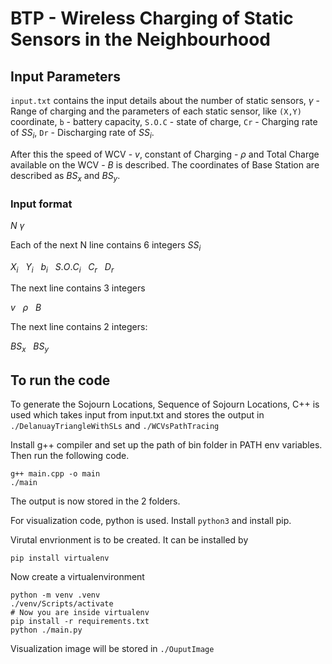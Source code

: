 # BTP - Wireless Charging of Static Sensors in the Neighbourhood

## Input Parameters

`input.txt` contains the input details about the number of static sensors, $\gamma$ - Range of charging and the parameters of each static sensor, like `(X,Y)` coordinate, `b` - battery capacity, `S.O.C` - state of charge, `Cr` - Charging rate of $SS_i$, `Dr` - Discharging rate of $SS_i$.

After this the speed of WCV - $v$, constant of Charging - $\rho$ and Total Charge available on the WCV - $B$ is described.
The coordinates of Base Station are described as $BS_x$ and $BS_y$.

### Input format

$N$ $\gamma$ 

Each of the next N line contains 6 integers $SS_i$

$X_{i}$ &nbsp; $Y_{i}$ &nbsp; $b_{i}$ &nbsp; $S.O.C_{i}$ &nbsp; $C_r$ &nbsp; $D_r$

The next line contains 3 integers

$v$ &nbsp; $\rho$ &nbsp; $B$ &nbsp; 

The next line contains 2 integers: 


$BS_{x}$ &nbsp; $BS_{y}$ 


## To run the code

To generate the Sojourn Locations, Sequence of Sojourn Locations, C++ is used which takes input from input.txt and stores the output in `./DelanuayTriangleWithSLs` and `./WCVsPathTracing`

Install g++ compiler and set up the path of bin folder in PATH env variables. Then run the following code.

```
g++ main.cpp -o main
./main
```
The output is now stored in the 2 folders.


For visualization code, python is used. Install `python3` and install pip.

Virutal envrionment is to be created. It can be installed by
```
pip install virtualenv
```

Now create a virtualenvironment

```
python -m venv .venv
./venv/Scripts/activate
# Now you are inside virtualenv
pip install -r requirements.txt
python ./main.py
```

Visualization image will be stored in `./OuputImage`


